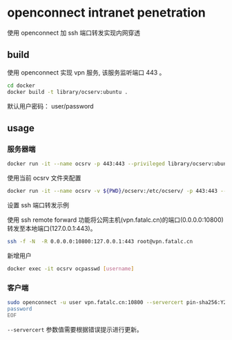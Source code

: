# openconnect intranet penetration

使用 openconnect 加 ssh 端口转发实现内网穿透

## build

使用 openconnect 实现 vpn 服务, 该服务监听端口 443 。

```bash
cd docker
docker build -t library/ocserv:ubuntu .
```

默认用户密码： user/password

## usage

### 服务器端

```sh
docker run -it --name ocsrv -p 443:443 --privileged library/ocserv:ubuntu
```

使用当前 ocsrv 文件夹配置

```sh
docker run -it --name ocsrv -v ${PWD}/ocserv:/etc/ocserv/ -p 443:443 --privileged library/ocserv:ubuntu
```

设置 ssh 端口转发示例

使用 ssh remote forward 功能将公网主机(vpn.fatalc.cn)的端口(0.0.0.0:10800)转发至本地端口(127.0.0.1:443)。

```sh
ssh -f -N  -R 0.0.0.0:10800:127.0.0.1:443 root@vpn.fatalc.cn
```

新增用户

```sh
docker exec -it ocsrv ocpasswd [username]
```

### 客户端

```sh
sudo openconnect -u user vpn.fatalc.cn:10800 --servercert pin-sha256:Y2S6RQGyFyOsj4zx8Bqm/UUvjg843dGv8B0UR2lsj5w= << EOF
password
EOF
```

`--servercert` 参数值需要根据错误提示进行更新。
